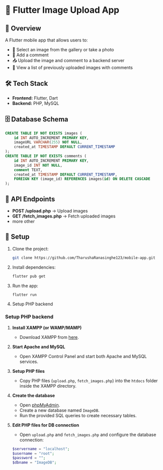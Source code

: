 # 📱 Flutter Image Upload App

## 🔹 Overview
A Flutter mobile app that allows users to:
- 📸 Select an image from the gallery or take a photo
- 📝 Add a comment
- 📤 Upload the image and comment to a backend server
- 📂 View a list of previously uploaded images with comments

## 🛠 Tech Stack
- **Frontend:** Flutter, Dart
- **Backend:** PHP, MySQL

## 🗄 Database Schema
```sql
CREATE TABLE IF NOT EXISTS images (
    id INT AUTO_INCREMENT PRIMARY KEY,
    imageURL VARCHAR(255) NOT NULL,
    created_at TIMESTAMP DEFAULT CURRENT_TIMESTAMP
);
CREATE TABLE IF NOT EXISTS comments (
    id INT AUTO_INCREMENT PRIMARY KEY,
    image_id INT NOT NULL,
    comment TEXT,
    created_at TIMESTAMP DEFAULT CURRENT_TIMESTAMP,
    FOREIGN KEY (image_id) REFERENCES images(id) ON DELETE CASCADE
);
```

## 🔗 API Endpoints
- **POST /upload.php** → Upload images
- **GET /fetch_images.php** → Fetch uploaded images
- more other

## 🚀 Setup
1. Clone the project:  
   ```sh
   git clone https://github.com/TharushaRanasinghe123/mobile-app.git
   ```
2. Install dependencies:  
   ```sh
   flutter pub get
   ```
3. Run the app:  
   ```sh
   flutter run
   ```
4. Setup PHP backend
   
### Setup PHP backend  

1. **Install XAMPP (or WAMP/MAMP)**  
   - Download XAMPP from [here](https://www.apachefriends.org/index.html).  

2. **Start Apache and MySQL**  
   - Open XAMPP Control Panel and start both Apache and MySQL services.  

3. **Setup PHP files**  
   - Copy PHP files (`upload.php`, `fetch_images.php`) into the `htdocs` folder inside the XAMPP directory.  

4. **Create the database**  
   - Open [phpMyAdmin](http://localhost/phpmyadmin/).  
   - Create a new database named `ImageDB`.  
   - Run the provided SQL queries to create necessary tables.  

5. **Edit PHP files for DB connection**  
   - Open `upload.php` and `fetch_images.php` and configure the database connection:  

   ```php
   $servername = "localhost";
   $username = "root";
   $password = "";
   $dbname = "ImageDB";
